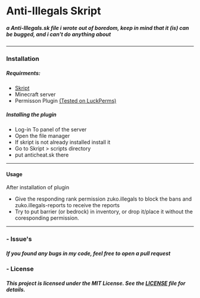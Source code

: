 # Anti-Illegals Skript
##### a Anti-Illegals.sk file i wrote out of boredom, keep in mind that it (is) can be bugged, and i can't do anything about
______________________________________________________________________________________________________________________
### Installation
#####  Requirments:
- [Skript](https://github.com/SkriptLang/Skript)
- Minecraft server
- Permisson Plugin [(Tested on LuckPerms)](https://luckperms.net/download)

##### Installing the plugin
- Log-in To panel of the server
- Open the file manager
- If skript is not already installed install it
- Go to Skript > scripts directory
- put anticheat.sk there
______________________________________________________________________________________________________________________
#### Usage
After installation of plugin
- Give the responding rank permission zuko.illegals to block the bans and zuko.illegals-reports to receive the reports
- Try to put barrier (or bedrock) in inventory, or drop it/place it without the coresponding permission.
____________________________________________________________________________________________________________________


### - Issue's
##### If you found any bugs in my code, feel free to open a pull request

### - License
##### This project is licensed under the MIT License. See the [LICENSE](LICENSE) file for details.
